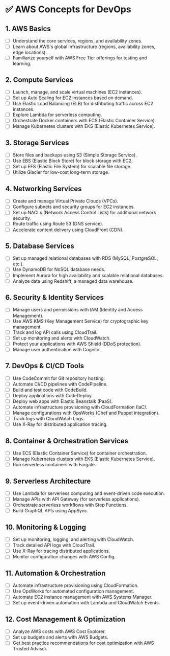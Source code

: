 # ✅ AWS Concepts for DevOps

## 1. **AWS Basics**
- [ ] Understand the core services, regions, and availability zones.
- [ ] Learn about AWS's global infrastructure (regions, availability zones, edge locations).
- [ ] Familiarize yourself with AWS Free Tier offerings for testing and learning.

## 2. **Compute Services**
- [ ] Launch, manage, and scale virtual machines (EC2 instances).
- [ ] Set up Auto Scaling for EC2 instances based on demand.
- [ ] Use Elastic Load Balancing (ELB) for distributing traffic across EC2 instances.
- [ ] Explore Lambda for serverless computing.
- [ ] Orchestrate Docker containers with ECS (Elastic Container Service).
- [ ] Manage Kubernetes clusters with EKS (Elastic Kubernetes Service).

## 3. **Storage Services**
- [ ] Store files and backups using S3 (Simple Storage Service).
- [ ] Use EBS (Elastic Block Store) for block storage with EC2.
- [ ] Set up EFS (Elastic File System) for scalable file storage.
- [ ] Utilize Glacier for low-cost long-term storage.

## 4. **Networking Services**
- [ ] Create and manage Virtual Private Clouds (VPCs).
- [ ] Configure subnets and security groups for EC2 instances.
- [ ] Set up NACLs (Network Access Control Lists) for additional network security.
- [ ] Route traffic using Route 53 (DNS service).
- [ ] Accelerate content delivery using CloudFront (CDN).

## 5. **Database Services**
- [ ] Set up managed relational databases with RDS (MySQL, PostgreSQL, etc.).
- [ ] Use DynamoDB for NoSQL database needs.
- [ ] Implement Aurora for high availability and scalable relational databases.
- [ ] Analyze data using Redshift, a managed data warehouse.

## 6. **Security & Identity Services**
- [ ] Manage users and permissions with IAM (Identity and Access Management).
- [ ] Use AWS KMS (Key Management Service) for cryptographic key management.
- [ ] Track and log API calls using CloudTrail.
- [ ] Set up monitoring and alerts with CloudWatch.
- [ ] Protect your applications with AWS Shield (DDoS protection).
- [ ] Manage user authentication with Cognito.

## 7. **DevOps & CI/CD Tools**
- [ ] Use CodeCommit for Git repository hosting.
- [ ] Automate CI/CD pipelines with CodePipeline.
- [ ] Build and test code with CodeBuild.
- [ ] Deploy applications with CodeDeploy.
- [ ] Deploy web apps with Elastic Beanstalk (PaaS).
- [ ] Automate infrastructure provisioning with CloudFormation (IaC).
- [ ] Manage configurations with OpsWorks (Chef and Puppet integration).
- [ ] Track logs with CloudWatch Logs.
- [ ] Use X-Ray for distributed application tracing.

## 8. **Container & Orchestration Services**
- [ ] Use ECS (Elastic Container Service) for container orchestration.
- [ ] Manage Kubernetes clusters with EKS (Elastic Kubernetes Service).
- [ ] Run serverless containers with Fargate.

## 9. **Serverless Architecture**
- [ ] Use Lambda for serverless computing and event-driven code execution.
- [ ] Manage APIs with API Gateway (for serverless applications).
- [ ] Orchestrate serverless workflows with Step Functions.
- [ ] Build GraphQL APIs using AppSync.

## 10. **Monitoring & Logging**
- [ ] Set up monitoring, logging, and alerting with CloudWatch.
- [ ] Track detailed API logs with CloudTrail.
- [ ] Use X-Ray for tracing distributed applications.
- [ ] Monitor configuration changes with AWS Config.

## 11. **Automation & Orchestration**
- [ ] Automate infrastructure provisioning using CloudFormation.
- [ ] Use OpsWorks for automated configuration management.
- [ ] Automate EC2 instance management with AWS Systems Manager.
- [ ] Set up event-driven automation with Lambda and CloudWatch Events.

## 12. **Cost Management & Optimization**
- [ ] Analyze AWS costs with AWS Cost Explorer.
- [ ] Set up budgets and alerts with AWS Budgets.
- [ ] Get best practice recommendations for cost optimization with AWS Trusted Advisor.
